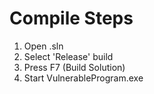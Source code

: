 # Compile Steps

1. Open .sln
2. Select 'Release' build
3. Press F7 (Build Solution)
4. Start VulnerableProgram.exe
